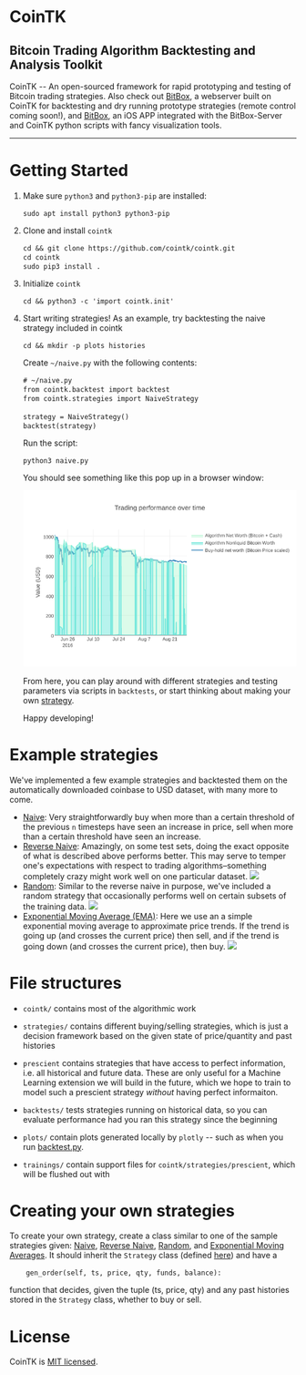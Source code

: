 # CoinTK
## Bitcoin Trading Algorithm Backtesting and Analysis Toolkit

CoinTK -- An open-sourced framework for rapid prototyping and testing of Bitcoin trading strategies. Also check out [BitBox](https://github.com/CoinTK/BitBox-Server), a webserver  built on CoinTK for backtesting and dry running prototype strategies (remote control coming soon!), and [BitBox](https://github.com/CoinTK/BitBox), an iOS APP integrated with the BitBox-Server and CoinTK python scripts with fancy visualization tools.

---

# Getting Started

1. Make sure `python3` and `python3-pip` are installed:
    ```
    sudo apt install python3 python3-pip
    ```

2. Clone and install `cointk`
    ```
    cd && git clone https://github.com/cointk/cointk.git
    cd cointk
    sudo pip3 install .
    ```

3. Initialize `cointk`
    ```
    cd && python3 -c 'import cointk.init'
    ```

4. Start writing strategies!  As an example, try backtesting the naive
strategy included in cointk
    ```
    cd && mkdir -p plots histories
    ```

    Create `~/naive.py` with the following contents:

    ```
    # ~/naive.py
    from cointk.backtest import backtest
    from cointk.strategies import NaiveStrategy

    strategy = NaiveStrategy()
    backtest(strategy)
    ```

    Run the script:

    ```
    python3 naive.py
    ```

    You should see something like this pop up in a browser window:

    ![Naive Backtest Output](plots/naive_plot.png)

    From here, you can play around with different strategies and testing parameters via scripts in `backtests`, or start thinking about making your own [strategy](#creating-your-own-strategies).

    Happy developing!


# Example strategies
We've implemented a few example strategies and backtested them on the automatically downloaded coinbase to USD dataset, with many more to come.
* [Naive](cointk/strategies/naive.py): Very straightforwardly buy when more than a certain threshold of the previous `n` timesteps have seen an increase in price, sell when more than a certain threshold have seen an increase.
* [Reverse Naive](cointk/strategies/naive_reverse.py): Amazingly, on some test sets, doing the exact opposite of what is described above performs better. This may serve to temper one's expectations with respect to trading algorithms–something completely crazy might work well on one particular dataset.
    ![](cointk/plots/naive_reverse.png)
* [Random](cointk/strategies/simple_random.py): Similar to the reverse naive in purpose, we've included a random strategy that occasionally performs well on certain subsets of the training data.
    ![](cointk/plots/simple_random.png)
* [Exponential Moving Average (EMA)](cointk/strategies/ema.py): Here we use an a simple exponential moving average to approximate price trends. If the trend is going up (and crosses the current price) then sell, and if the trend is going down (and crosses the current price), then buy.
    ![](cointk/plots/ema.png)



# File structures

* `cointk/` contains most of the algorithmic work

* `strategies/` contains different buying/selling strategies, which is just a decision framework based on the given state of price/quantity and past histories

* `prescient` contains strategies that have access to perfect information, i.e. all historical and future data. These are only useful for a Machine Learning extension we will build in the future, which we hope to train to model such a prescient strategy *without* having perfect informaiton.

* `backtests/` tests strategies running on historical data, so you can evaluate performance had you ran this strategy since the beginning

* `plots/` contain plots generated locally by `plotly` -- such as when you run [backtest.py](cointk/backtest.py).

* `trainings/` contain support files for `cointk/strategies/prescient`, which will be flushed out with


# Creating your own strategies

To create your own strategy, create a class similar to one of the sample strategies given: [Naive](cointk/strategies/naive.py), [Reverse Naive](cointk/strategies/naive_reverse.py), [Random](cointk/strategies/simple_random.py), and [Exponential Moving Averages](cointk/strategies/ema.py). It should inherit the `Strategy` class (defined [here](cointk/strategies/core.py)) and have a
```
	gen_order(self, ts, price, qty, funds, balance):
```
function that decides, given the tuple (ts, price, qty) and any past histories stored in the `Strategy` class, whether to buy or sell.

# License

CoinTK is [MIT licensed](http://mit-license.org/).
